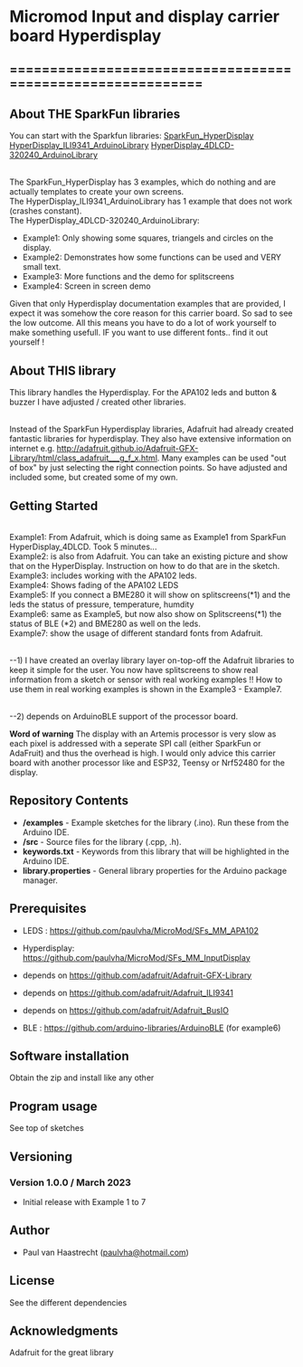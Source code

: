 # Micromod Input and display carrier board Hyperdisplay

## ===========================================================

## About THE SparkFun libraries

You can start with the Sparkfun libraries:
[SparkFun_HyperDisplay](https://github.com/sparkfun/SparkFun_HyperDisplay/archive/master.zip)
[HyperDisplay_ILI9341_ArduinoLibrary](https://github.com/sparkfun/HyperDisplay_ILI9341_ArduinoLibrary/archive/master.zip)
[HyperDisplay_4DLCD-320240_ArduinoLibrary](https://github.com/sparkfun/HyperDisplay_4DLCD-320240_ArduinoLibrary/archive/master.zip)

<br>The SparkFun_HyperDisplay has 3 examples, which do nothing and are actually templates to create your own screens.
<br>The HyperDisplay_ILI9341_ArduinoLibrary has 1 example that does not work (crashes constant).
<br>The HyperDisplay_4DLCD-320240_ArduinoLibrary:
* Example1: Only showing some squares, triangels and circles on the display.
* Example2: Demonstrates how some functions can be used and VERY small text.
* Example3: More functions and the demo for splitscreens
* Example4: Screen in screen demo

Given that only Hyperdisplay documentation examples that are provided, I expect it was somehow the core reason for this carrier board. So sad to see the low outcome. All this means you have to do a lot of work yourself to make something usefull. IF you want to use different fonts.. find it out yourself !

## About THIS library
This library handles the Hyperdisplay. For the APA102 leds and button & buzzer I have adjusted / created other libraries.

<br> Instead of the SparkFun Hyperdisplay libraries, Adafruit had already created fantastic libraries for hyperdisplay. They also have extensive information on internet e.g. http://adafruit.github.io/Adafruit-GFX-Library/html/class_adafruit___g_f_x.html. Many examples can be used "out of box" by just selecting the right connection points. So have adjusted and included some, but created some of my own.

## Getting Started

<br>Example1: From Adafruit, which is doing same as Example1 from SparkFun HyperDisplay_4DLCD. Took 5 minutes...
<br>Example2: is also from Adafruit. You can take an existing picture and show that on the HyperDisplay. Instruction on how to do that are in the sketch.
<br>Example3: includes working with the APA102 leds.
<br>Example4: Shows fading of the APA102 LEDS
<br>Example5: If you connect a BME280 it will show on splitscreens(*1) and the leds the status of pressure, temperature, humdity
<br>Example6: same as Example5, but now also show on Splitscreens(*1) the status of BLE (*2) and BME280 as well on the leds.
<br>Example7: show the usage of different standard fonts from Adafruit.

<br>--1) I have created an overlay library layer on-top-off the Adafruit libraries to keep it simple for the user. You now have splitscreens to show real information from a sketch or sensor with real working examples !! How to use them in real working examples is shown in the Example3 - Example7.

<br>--2) depends on ArduinoBLE support of the processor board.

**Word of warning**
The display with an Artemis processor is very slow as each pixel is addressed with a seperate SPI call (either SparkFun or AdaFruit) and thus the overhead is high. I would only advice this carrier board with another processor like and ESP32, Teensy or Nrf52480 for the display.

## Repository Contents

* **/examples** - Example sketches for the library (.ino). Run these from the Arduino IDE.
* **/src** - Source files for the library (.cpp, .h).
* **keywords.txt** - Keywords from this library that will be highlighted in the Arduino IDE.
* **library.properties** - General library properties for the Arduino package manager.

## Prerequisites
* LEDS : https://github.com/paulvha/MicroMod/SFs_MM_APA102

* Hyperdisplay: https://github.com/paulvha/MicroMod/SFs_MM_InputDisplay
*  depends on https://github.com/adafruit/Adafruit-GFX-Library
*  depends on https://github.com/adafruit/Adafruit_ILI9341
*  depends on https://github.com/adafruit/Adafruit_BusIO

* BLE : https://github.com/arduino-libraries/ArduinoBLE (for example6)

## Software installation
Obtain the zip and install like any other

## Program usage
See top of sketches

## Versioning

### Version 1.0.0 / March 2023
 * Initial release with Example 1 to 7

## Author
 * Paul van Haastrecht (paulvha@hotmail.com)

## License
See the different dependencies

## Acknowledgments
Adafruit for the great library

